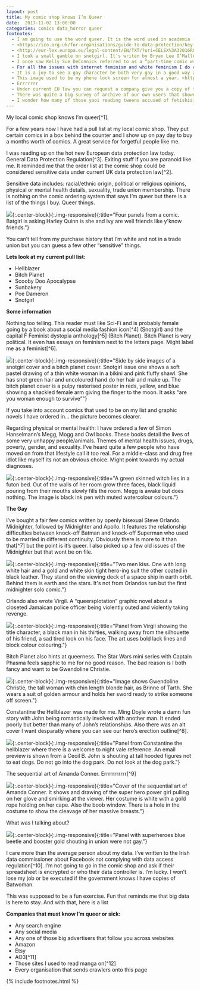 ```yaml
---
layout: post
title: My comic shop knows I’m Queer
date:  2017-11-02 13:00:00
categories: comics data_horror queer
footnotes:
  - I am going to use the word queer. It is the word used in academia (see queer studies or queer history). It is the word to use to identify myself. I find it fits better than explaining “pansexual, probably” and I will not censor the word that I used to describe me. I don’t use it to describe people I know do not like being called such. I find the LGBTQIA+ acronym family awkward and I’m not Trans* or Intersex or Plus so it feels a little odd to use that to refer to myself. Queer is a short word that says I’m not STR8 but doesn’t go into how.
  - <https://ico.org.uk/for-organisations/guide-to-data-protection/key-definitions>
  - <http://eur-lex.europa.eu/legal-content/EN/TXT/?uri=CELEX%3A32016R0679> comes into effect may 2018. There will be some real juicy law suits against Google and Facebook. Archive services like archive.org or textfiles.com will also have to fight for public service exemptions. If you are me this is interesting.
  - I took a small gamble on snotgirl. It’s writen by Bryan Lee O’Malley of Scott Pilgrim and Seconds. I liked both of those so I picked up snotgirl #1 and then it became the first thing I read when I buy my comics.
  - I once saw Kelly Sue DeConnick referred to as a “part-time comic writer.” I don’t actually mind the delays on the main story because I am finding Bitch Planet Triple Feature to be more enjoyable.
  - For all the issues with internet feminism and white feminism I do call myself feminist. I need to do more reading. Intersectional feminism (or as I think of it: a Venn diagram of difficulties) seems to be the way to go.
  - It is a joy to see a gay character be both very gay in a good way and get to play the sadist anti-hero without being a boring old stereotype.The art is beautiful and you can really feel the bones shatter.
  - This image used to be my phone lock screen for almost a year. <http://www.comicosity.com/wp-content/uploads/2015/06/hellblazer1_doyle-copy-2.png> I can’t afford postage from the USA.
  - Errrrrrr
  - Under current EU law you can request a company give you a copy of the data they have on you. Facebook do not provide me with the mountain of cookie data they must have on every webpage I have visited. Data I know they have going by the very targeted ads they can serve. For them to display the “like” button on a million pages the cookie they put on my browsers they can know what page I am on. Thanks EFF and Privacy Badger for deleting that cookie every time every time puts it there. I used this website <http://europe-v-facebook.org/EN/Get_your_Data_/get_your_data_.html>. Interesting resource.
  - There was quite a big survey of archive of our own users that showed that more users identified as not-straight than straight. But that was a survey advertised on tumblr and I can’t find it right now anyway.
  - I wonder how many of those yaoi reading tweens accused of fetishising gay men turned out to be women who like women? I actually want to know. I don’t deny there are some creepy women cooing over their “sinners” but also some of us were working things out in a world where there is just less yuri.
---
```


My local comic shop knows I’m queer[^1].

For a few years now I have had a pull list at my local comic shop. They put certain comics in a box behind the counter and I show up on pay day to buy a months worth of comics. A great service for forgetful people like me.

I was reading up on the hot new European data protection law today. General Data Protection Regulation[^3]. Exiting stuff if you are paranoid like me. It reminded me that the order list at the comic shop could be considered sensitive data under current UK data protection law[^2].

Sensitive data includes: racial/ethnic origin, political or religious opinions, physical or mental health details, sexuality, trade union membership. There is nothing on the comic ordering system that says I’m queer but there is a list of the things I buy. Queer things.

![](/assets/images/2017/11/batgirl-and-harley.jpg){:.center-block}{:.img-responsive}{:title="Four panels from a comic. Batgirl is asking Harley Quinn is she and Ivy are well friends like y'know friends."}

You can’t tell from my purchase history that I’m white and not in a trade union but you can guess a few other “sensitive” things.

**Lets look at my current pull list:**

* Hellblazer
* Bitch Planet
* Scooby Doo Apocalypse
* Sunbakery
* Poe Dameron
* Snotgirl

**Some information**

Nothing too telling. This reader must like Sci-Fi and is probably female going by a book about a social media fashion icon[^4] (Snotgirl) and the capital F Feminist dystopia anthology[^5] (Bitch Planet). Bitch Planet is very political. It even has essays on feminism next to the letters page. Might label me as a feminist[^6].

![](/assets/images/2017/11/snotgirl-bitchplanet.png){:.center-block}{:.img-responsive}{:title="Side by side images of a snotgirl cover and a bitch planet cover. Snotgirl issue one shows a soft pastel drawing of a thin white woman in a bikini and pink fluffy shawl. She has snot green hair and uncoloured hand do her hair and make up. The bitch planet cover is a pulpy rasterised poster in reds, yellow, and blue showing a shackled female arm giving the finger to the moon. It asks “are you woman enough to survive”"}

If you take into account comics that used to be on my list and graphic novels I have ordered in… the picture becomes clearer.

Regarding physical or mental health: I have ordered a few of Simon Hanselmann’s Megg, Mogg and Owl books. These books detail the lives of some very unhappy people/animals. Themes of mental health issues, drugs, poverty, gender, and sexuality. I’ve heard quite a few people who have moved on from that lifestyle call it too real. For a middle-class and drug free idiot like myself its not an obvious choice. Might point towards my actual diagnoses.

![](/assets/images/2017/11/meggs-depression.jpg){:.center-block}{:.img-responsive}{:title="A green skinned witch lies in a futon bed. Out of the walls of her room grow three faces, black liquid pouring from their mouths slowly fills the room. Megg is awake but does nothing. The image is black ink pen with muted watercolour colours."}

**The Gay**

I’ve bought a fair few comics written by openly bisexual Steve Orlando. Midnighter, followed by Midnighter and Apollo. It features the relationship difficulties between knock-off Batman and knock-off Superman who used to be married in different continuity. Obviously there is more to it than that[^7] but the point is it’s queer. I also picked up a few old issues of the Midnighter but that wont be on file.

![](/assets/images/2017/11/apollo-midnighter-1024x579.jpg){:.center-block}{:.img-responsive}{:title="Two men kiss. One with long white hair and a gold and white skin tight hero-ing suit the other coated in black leather. They stand on the viewing deck of a space ship in earth orbit. Behind them is earth and the stars. It's not from Orlandos run but the first midnighter solo comic."}

Orlando also wrote Virgil. A “queersplotation” graphic novel about a closeted Jamaican police officer being violently outed and violently taking revenge.

![](/assets/images/2017/11/virgil.jpg){:.center-block}{:.img-responsive}{:title="Panel from Virgil showing the title character, a black man in his thirties, walking away from the silhouette of his friend, a sad tired look on his face. The art uses bold lack lines and block colour colouring."}

Bitch Planet also hints at queerness. The Star Wars mini series with Captain Phasma feels sapphic to me for no good reason. The bad reason is I both fancy and want to be Gwendoline Christie.

![](/assets/images/2017/11/Brienne.jpg){:.center-block}{:.img-responsive}{:title="Image shows Gwendoline Christie, the tall woman with chin length blonde hair, as Brinne of Tarth. She wears a suit of golden armour and holds her sword ready to strike someone off screen."}

Constantine the Hellblazer was made for me. Ming Doyle wrote a damn fun story with John being romantically involved with another man. It ended poorly but better than many of John’s relationships. Also there was an alt cover I want desparatly where you can see our hero’s erection outline[^8].

![](/assets/images/2017/11/dogpark.png){:.center-block}{:.img-responsive}{:title="Panel from Constantine the hellblazer where there is a welcome to night vale reference. An email preview is shown from a Cecil B. John is shouting at tall hooded figures not to eat dogs. Do not go into the dog park. Do not look at the dog park."}

The sequential art of Amanda Conner. Errrrrrrrrrr[^9]

![](/assets/images/2017/11/Amanda-Conner.jpg){:.center-block}{:.img-responsive}{:title="Cover of the sequential art of Amanda Conner. It shows and drawing of the super hero power girl pulling on her glove and smirking at the viewer. Her costume is white with a gold rope holding on her cape. Also the boob window. There is a hole in the costume to show the cleavage of her massive breasts."}

What was I talking about?

![](/assets/images/2017/11/BlueBoosterGay.jpg){:.center-block}{:.img-responsive}{:title="Panel with superheroes blue beetle and booster gold shouting in union were not gay."}

I care more than the average person about my data. I’ve written to the Irish data commissioner about Facebook not complying with data access regulation[^10]. I’m not going to go in the comic shop and ask if their spreadsheet is encrypted or who their data controller is. I’m lucky. I won’t lose my job or be executed if the government knows I have copies of Batwoman.

This was supposed to be a fun exercise. Fun that reminds me that big data is here to stay. And with that, here is a list

**Companies that must know I’m queer or sick:**

* Any search engine
* Any social media
* Any one of those big advertisers that follow you across websites
* Amazon
* Etsy
* AO3[^11]
* Those sites I used to read manga on[^12]
* Every organisation that sends crawlers onto this page

{% include footnotes.html %}
